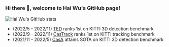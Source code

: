 ### Hi there 👋, welcome to Hai Wu's GitHub page!

<!--
**hailanyi/hailanyi** is a ✨ _special_ ✨ repository because its `README.md` (this file) appears on your GitHub profile.

Here are some ideas to get you started:

- 🔭 I’m currently working on ...
- 🌱 I’m currently learning ...
- 👯 I’m looking to collaborate on ...
- 🤔 I’m looking for help with ...
- 💬 Ask me about ...
- 📫 How to reach me: ...
- 😄 Pronouns: ...
- ⚡ Fun fact: ...
-->

![Hai Wu's GitHub stats](https://github-readme-stats.vercel.app/api?username=hailanyi&count_private=true&show_icons=true&theme=dracula&hide=prs,contribs)

<!-- ![Top Langs](https://github-readme-stats.vercel.app/api/top-langs/?username=hailanyi&layout=compact) -->

* (2022/5 - 2022/11) [TED](https://github.com/hailanyi/TED) ranks 1st on KITTI 3D detection benchmark
* (2022/9 - 2022/11) [CasTrack](https://github.com/hailanyi/CasTrack) ranks 1st on KITTI tracking benchmark
* (2021/11 - 2022/5) [CasA](https://github.com/hailanyi/CasTrack) attains SOTA on KITTI 3D detection benchmark
